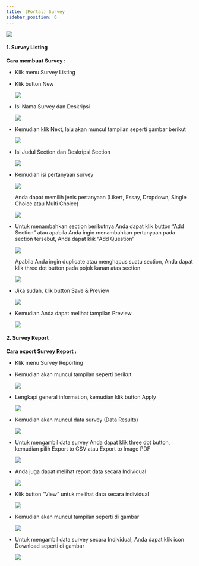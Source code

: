 ```yaml
---
title: (Portal) Survey
sidebar_position: 6
---
```

![](/img/admin-portal-degrees-survey-1.jpg)

#### 1. Survey Listing

**Cara membuat Survey :**

* Klik menu Survey Listing
* Klik button New

  ![](/img/admin-portal-degrees-survey-2.jpg)
* Isi Nama Survey dan Deskripsi

  ![](/img/admin-portal-degrees-survey-3.jpg)
* Kemudian klik Next, lalu akan muncul tampilan seperti gambar berikut

  ![](/img/admin-portal-degrees-survey-4.jpg)
* Isi Judul Section dan Deskripsi Section

  ![](/img/admin-portal-degrees-survey-5.jpg)
* Kemudian isi pertanyaan survey

  ![](/img/admin-portal-degrees-survey-6.jpg)

  Anda dapat memilih jenis pertanyaan (Likert, Essay, Dropdown, Single Choice atau Multi Choice) 

  ![](/img/admin-portal-degrees-survey-7.jpg)
* Untuk menambahkan section berikutnya Anda dapat klik button “Add Section” atau apabila Anda ingin menambahkan pertanyaan pada section tersebut, Anda dapat klik “Add Question”

  ![](/img/admin-portal-degrees-survey-8.jpg)

  Apabila Anda ingin duplicate atau menghapus suatu section, Anda dapat klik three dot button pada pojok kanan atas section

  ![](/img/admin-portal-degrees-survey-9.jpg)
* Jika sudah, klik button Save & Preview

  ![](/img/admin-portal-degrees-survey-10.jpg)
* Kemudian Anda dapat melihat tampilan Preview

  ![](/img/admin-portal-degrees-survey-11.jpg)

#### 2. Survey Report

**Cara export Survey Report :**

* Klik menu Survey Reporting
* Kemudian akan muncul tampilan seperti berikut

  ![](/img/admin-portal-degrees-survey-12.jpg)
* Lengkapi general information, kemudian klik button Apply

  ![](/img/admin-portal-degrees-survey-21.jpg)
* Kemudian akan muncul data survey (Data Results)

  ![](/img/admin-portal-degrees-survey-13.jpg)
* Untuk mengambil data survey Anda dapat klik three dot button, kemudian pilih Export to CSV atau Export to Image PDF

  ![](/img/admin-portal-degrees-survey-15.jpg)
* Anda juga dapat melihat report data secara Individual

  ![](/img/admin-portal-degrees-survey-14.jpg)
* Klik button “View” untuk melihat data secara individual

  ![](/img/admin-portal-degrees-survey-18.jpg)
* Kemudian akan muncul tampilan seperti di gambar

  ![](/img/admin-portal-degrees-survey-19.jpg)
* Untuk mengambil data survey secara Individual, Anda dapat klik icon Download seperti di gambar

  ![](/img/admin-portal-degrees-survey-20.jpg)
